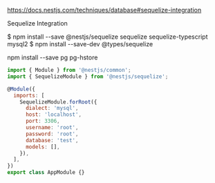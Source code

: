 https://docs.nestjs.com/techniques/database#sequelize-integration

Sequelize Integration

$ npm install --save @nestjs/sequelize sequelize sequelize-typescript mysql2
$ npm install --save-dev @types/sequelize

npm install --save pg pg-hstore

```js
import { Module } from '@nestjs/common';
import { SequelizeModule } from '@nestjs/sequelize';

@Module({
  imports: [
    SequelizeModule.forRoot({
      dialect: 'mysql',
      host: 'localhost',
      port: 3306,
      username: 'root',
      password: 'root',
      database: 'test',
      models: [],
    }),
  ],
})
export class AppModule {}
```